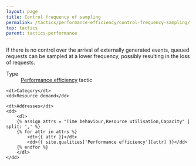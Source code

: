 ```yaml
---
layout: page
title: Control frequency of sampling
permalink: /tactics/performance-efficiency/control-frequency-sampling/
top: tactics
parent: tactics-performance
---
```


If there is no control over the arrival of externally generated events, queued requests can be sampled at a lower frequency, possibly resulting in the loss of
requests.

<dl>
    <dt>Type</dt>
    <dd><a href="{{ '/quality/performance-efficiency/' | relative_url }}">Performance efficiency</a> tactic</dd>
    
    <dt>Category</dt>
    <dd>Resource demand</dd>
    
    <dt>Addresses</dt>
    <dd>
        <dl>
        {% assign attrs = "Time behaviour,Resource utilisation,Capacity" | split: ',' %}
        {% for attr in attrs %}
            <dt>{{ attr }}</dt>
            <dd>{{ site.qualities['Performance efficiency'][attr] }}</dd>
        {% endfor %}
        </dl>
    </dd>
</dl>
